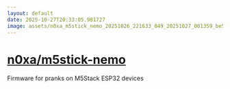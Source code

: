 ```yaml
---
layout: default
date: 2025-10-27T20:33:05.981727
image: assets/n0xa_m5stick_nemo_20251026_221633_049_20251027_001359_be5c8f--20251027T011449407--cropped.png
---
```


# [n0xa/m5stick-nemo](https://github.com/n0xa/m5stick-nemo/)

Firmware for pranks on M5Stack ESP32 devices
